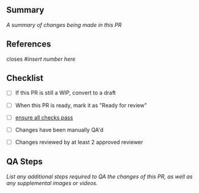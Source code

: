 ## Summary

_A summary of changes being made in this PR_


## References

closes #_insert number here_


## Checklist
- [ ] If this PR is still a WIP, convert to a draft
- [ ] When this PR is ready, mark it as "Ready for review"
- [ ] [ensure all checks pass](https://github.com/XRFoundation/XREngine/wiki/Testing-&-Contributing)
- [ ] Changes have been manually QA'd
- [ ] Changes reviewed by at least 2 approved reviewer


## QA Steps

_List any additional steps required to QA the changes of this PR, as well as any supplemental images or videos._

